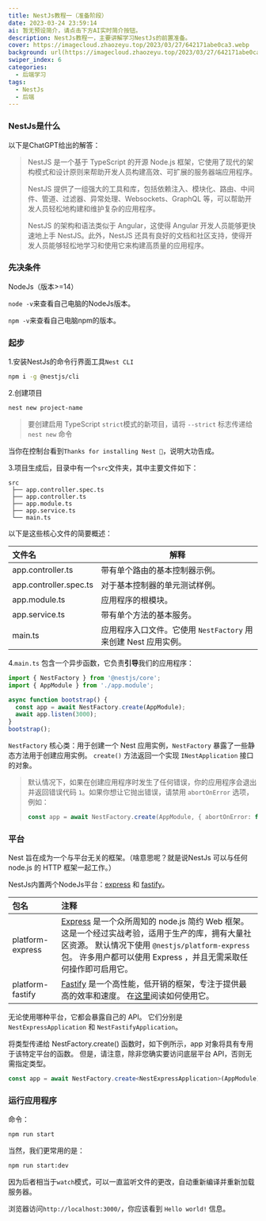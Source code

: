 ```yaml
---
title: NestJs教程一（准备阶段）
date: 2023-03-24 23:59:14
ai: 暂无预设简介，请点击下方AI实时简介按钮。
description: NestJs教程一，主要讲解学习NestJs的前置准备。
cover: https://imagecloud.zhaozeyu.top/2023/03/27/642171abe0ca3.webp
background: url(https://imagecloud.zhaozeyu.top/2023/03/27/642171abe0ca3.webp)
swiper_index: 6
categories:
  - 后端学习
tags:
  - NestJs
  - 后端
---
```


### NestJs是什么

以下是ChatGPT给出的解答：

> NestJS 是一个基于 TypeScript 的开源 Node.js 框架，它使用了现代的架构模式和设计原则来帮助开发人员构建高效、可扩展的服务器端应用程序。
>
> NestJS 提供了一组强大的工具和库，包括依赖注入、模块化、路由、中间件、管道、过滤器、异常处理、Websockets、GraphQL 等，可以帮助开发人员轻松地构建和维护复杂的应用程序。
>
> NestJS 的架构和语法类似于 Angular，这使得 Angular 开发人员能够更快速地上手 NestJS。此外，NestJS 还具有良好的文档和社区支持，使得开发人员能够轻松地学习和使用它来构建高质量的应用程序。

### 先决条件

NodeJs（版本>=14）

`node -v`来查看自己电脑的NodeJs版本。

`npm -v`来查看自己电脑npm的版本。

### 起步

1.安装NestJs的命令行界面工具`Nest CLI`

```bash
npm i -g @nestjs/cli
```

2.创建项目

```bash
nest new project-name
```

> 要创建启用 TypeScript `strict`模式的新项目，请将 `--strict` 标志传递给 `nest new` 命令

当你在控制台看到`Thanks for installing Nest 🙏`，说明大功告成。

3.项目生成后，目录中有一个`src`文件夹，其中主要文件如下：

   ```
   src
    ├── app.controller.spec.ts
    ├── app.controller.ts
    ├── app.module.ts
    ├── app.service.ts
    └── main.ts
   ```

以下是这些核心文件的简要概述：

| 文件名                    | 解释                                         |
|:-----------------------|--------------------------------------------|
| app.controller.ts      | 带有单个路由的基本控制器示例。                            |
| app.controller.spec.ts | 对于基本控制器的单元测试样例。                            |
| app.module.ts          | 应用程序的根模块。                                  |
| app.service.ts         | 带有单个方法的基本服务。                               |
| main.ts                | 应用程序入口文件。它使用 `NestFactory` 用来创建 Nest 应用实例。 |

4.`main.ts` 包含一个异步函数，它负责**引导**我们的应用程序：

```typescript
import { NestFactory } from '@nestjs/core';
import { AppModule } from './app.module';

async function bootstrap() {
  const app = await NestFactory.create(AppModule);
  await app.listen(3000);
}
bootstrap();
```

`NestFactory` 核心类：用于创建一个 Nest 应用实例，`NestFactory` 暴露了一些静态方法用于创建应用实例。 `create()` 方法返回一个实现 `INestApplication` 接口的对象。

> 默认情况下，如果在创建应用程序时发生了任何错误，你的应用程序会退出并返回错误代码 `1`。如果你想让它抛出错误，请禁用 `abortOnError` 选项，例如：
>
> ```typescript
> const app = await NestFactory.create(AppModule, { abortOnError: false });
> ```

### 平台

Nest 旨在成为一个与平台无关的框架。（啥意思呢？就是说NestJs 可以与任何 node.js 的 HTTP 框架一起工作。）

NestJs内置两个NodeJs平台：[express](https://expressjs.com/) 和 [fastify](https://www.fastify.io/)。

| 包名               | 注释                                                                                                                                                                   |
|:-----------------|:---------------------------------------------------------------------------------------------------------------------------------------------------------------------|
| platform-express | [Express](https://expressjs.com/) 是一个众所周知的 node.js 简约 Web 框架。 这是一个经过实战考验，适用于生产的库，拥有大量社区资源。 默认情况下使用 `@nestjs/platform-express` 包。 许多用户都可以使用 Express ，并且无需采取任何操作即可启用它。 |
| platform-fastify | [Fastify](https://www.fastify.io/) 是一个高性能，低开销的框架，专注于提供最高的效率和速度。 在[这里](https://docs.nestjs.cn/8/techniques?id=性能（fastify）)阅读如何使用它。                                    |

无论使用哪种平台，它都会暴露自己的 API。 它们分别是 `NestExpressApplication` 和 `NestFastifyApplication`。

将类型传递给 NestFactory.create() 函数时，如下例所示，app 对象将具有专用于该特定平台的函数。 但是，请注意，除非您确实要访问底层平台 API，否则无需指定类型。

```typescript
const app = await NestFactory.create<NestExpressApplication>(AppModule);
```

### 运行应用程序

命令：

```bash
npm run start
```

当然，我们更常用的是：

```bash
npm run start:dev
```

因为后者相当于`watch`模式，可以一直监听文件的更改，自动重新编译并重新加载服务器。

浏览器访问`http://localhost:3000/`，你应该看到 `Hello world!` 信息。
